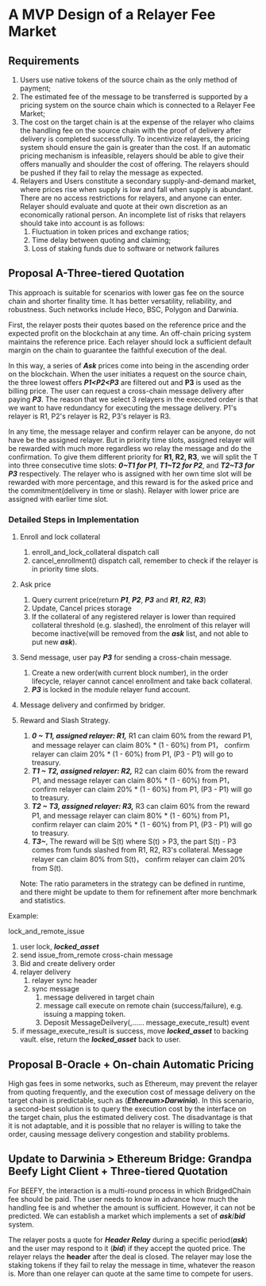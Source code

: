 # A MVP Design of a Relayer Fee Market

## Requirements

1. Users use native tokens of the source chain as the only method of payment;
2. The estimated fee of the message to be transferred is supported by a pricing system on the source chain which is connected to a Relayer Fee Market;
3. The cost on the target chain is at the expense of the relayer who claims the handling fee on the source chain with the proof of delivery after delivery is completed successfully. To incentivize relayers, the pricing system should ensure the gain is greater than the cost. If an automatic pricing mechanism is infeasible, relayers should be able to give their offers manually and shoulder the cost of offering. The relayers should be pushed if they fail to relay the message as expected.
4. Relayers and Users constitute a secondary supply-and-demand market, where prices rise when supply is low and fall when supply is abundant. There are no access restrictions for relayers, and anyone can enter. Relayer should evaluate and quote at their own discretion as an economically rational person. An incomplete list of risks that relayers should take into account is as follows:
    1. Fluctuation in token prices and exchange ratios;
    2. Time delay between quoting and claiming;
    3. Loss of staking funds due to software or network failures

## Proposal A-Three-tiered Quotation

This approach is suitable for scenarios with lower gas fee on the source chain and shorter finality time. It has better versatility, reliability, and robustness. Such networks include Heco, BSC, Polygon and Darwinia.

First, the relayer posts their quotes based on the reference price and the expected profit on the blockchain at any time. An off-chain pricing system maintains the reference price. Each relayer should lock a sufficient default margin on the chain to guarantee the faithful execution of the deal.

In this way, a series of ***Ask*** prices come into being in the ascending order on the blockchain. When the user initiates a request on the source chain, the three lowest offers **_P1<P2<P3_** are filtered out and **P3**  is used as the billing price.  The user can request a cross-chain message delivery after paying **_P3_**. The reason that we select 3 relayers in the executed order is that we want to have redundancy for executing the message delivery. P1's relayer is R1, P2's relayer is R2, P3's relayer is R3.

In any time, the message relayer and confirm relayer can be anyone, do not have be the assigned relayer. But in priority time slots, assigned relayer will be rewarded with much more regardless wo relay the message and do the confirmation.
To give them different priority for **R1, R2, R3**, we will split the T into three consecutive time slots: **_0~T1 for P1_**,  **_T1~T2 for P2_**, and **_T2~T3 for P3_** respectively. The relayer who is assigned with her own time slot will be rewarded with more percentage, and this reward is for the asked price and the commitment(delivery in time or slash). Relayer with lower price are assigned with earlier time slot.
### Detailed Steps in Implementation

1. Enroll and lock collateral
    1. enroll_and_lock_collateral dispatch call
    2. cancel_enrollment() dispatch call, remember to check if the relayer is in priority time slots.
2. Ask price
    1. Query current price(return **_P1_**, **_P2_**, **_P3_** and **_R1_**, **_R2_**, **_R3_**)
    2. Update, Cancel prices storage
    3. If the collateral of any registered relayer is lower than required collateral threshold (e.g. slashed), the enrolment of this relayer will become inactive(will be removed from the ***ask*** list, and not able to put new ***ask***).
3. Send message, user pay **_P3_** for sending a cross-chain message.
    1. Create a new order(with current block number), in the order lifecycle, relayer cannot cancel enrollment and take back collateral.
    2. **_P3_** is locked in the module relayer fund account.
4. Message delivery and confirmed by bridger.
5. Reward and Slash Strategy.
    1. **_0 ~ T1, assigned relayer: R1,_** R1 can claim 60% from the reward P1, and message relayer can claim 80% * (1 - 60%) from P1， confirm relayer can claim 20% * (1 - 60%) from P1, (P3 - P1) will go to treasury.
    2. **_T1 ~ T2, assigned relayer: R2,_** R2 can claim 60% from the reward P1, and message relayer can claim 80% * (1 - 60%) from P1， confirm relayer can claim 20% * (1 - 60%) from P1, (P3 - P1) will go to treasury.
    3. **_T2 ~ T3, assigned relayer: R3,_** R3 can claim 60% from the reward P1, and message relayer can claim 80% * (1 - 60%) from P1， confirm relayer can claim 20% * (1 - 60%) from P1, (P3 - P1) will go to treasury.
    4. **_T3~_**, The reward will be S(t) where S(t) > P3, the part S(t) - P3 comes from funds slashed from R1, R2, R3's collateral. Message relayer can claim 80% from S(t)， confirm relayer can claim 20% from S(t).

   Note: The ratio parameters in the strategy can be defined in runtime, and there might be update to them for refinement after more benchmark and statistics.

Example:

lock_and_remote_issue

1. user lock, ***locked_asset***
2. send issue_from_remote cross-chain message
3. Bid and create delivery order
4. relayer delivery
    1. relayer sync header
    2. sync message
        1. message delivered in target chain
        2. message call execute on remote chain (success/failure), e.g. issuing a mapping token.
        3. Deposit MessageDeilvery(,...... message_execute_result) event
5.  if message_execute_result is success, move ***locked_asset*** to backing vault. else, return the ***locked_asset*** back to user.

## Proposal B-Oracle + On-chain Automatic Pricing

High gas fees in some networks, such as Ethereum, may prevent the relayer from quoting frequently, and the execution cost of message delivery on the target chain is predictable, such as (***Ethereum>Darwinia***). In this scenario, a second-best solution is to query the execution cost by the interface on the target chain, plus the estimated delivery cost. The disadvantage is that it is not adaptable, and it is possible that no relayer is willing to take the order, causing message delivery congestion and stability problems.

## Update to Darwinia > Ethereum Bridge: Grandpa Beefy Light Client + Three-tiered Quotation

For BEEFY, the interaction is a multi-round process in which BridgedChain fee should be paid. The user needs to know in advance how much the handling fee is and whether the amount is sufficient. However, it can not be predicted. We can establish a market which implements a set of ***ask***/***bid*** system.

The relayer posts a quote for ***Header Relay*** during a specific period(***ask***) and the user may respond to it (***bid***) if they accept the quoted price. The relayer relays the **header** after the deal is closed. The relayer may lose the staking tokens if they fail to relay the message in time, whatever the reason is. More than one relayer can quote at the same time to compete for users.
